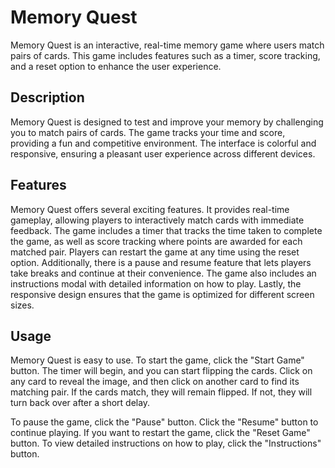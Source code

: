 # Memory Quest

Memory Quest is an interactive, real-time memory game where users match pairs of cards. This game includes features such as a timer, score tracking, and a reset option to enhance the user experience.

## Description

Memory Quest is designed to test and improve your memory by challenging you to match pairs of cards. The game tracks your time and score, providing a fun and competitive environment. The interface is colorful and responsive, ensuring a pleasant user experience across different devices.

## Features

Memory Quest offers several exciting features. It provides real-time gameplay, allowing players to interactively match cards with immediate feedback. The game includes a timer that tracks the time taken to complete the game, as well as score tracking where points are awarded for each matched pair. Players can restart the game at any time using the reset option. Additionally, there is a pause and resume feature that lets players take breaks and continue at their convenience. The game also includes an instructions modal with detailed information on how to play. Lastly, the responsive design ensures that the game is optimized for different screen sizes.

## Usage

Memory Quest is easy to use. To start the game, click the "Start Game" button. The timer will begin, and you can start flipping the cards. Click on any card to reveal the image, and then click on another card to find its matching pair. If the cards match, they will remain flipped. If not, they will turn back over after a short delay.

To pause the game, click the "Pause" button. Click the "Resume" button to continue playing. If you want to restart the game, click the "Reset Game" button. To view detailed instructions on how to play, click the "Instructions" button.
